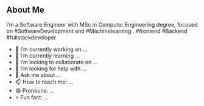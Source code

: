 <h2> About Me </h2>

I’m a Software Engineer with MSc in Computer Engineering degree, focused on #SoftwareDevelopment and #Machinelearning . #frontend #Backend #fullstackdeveloper


- 🔭 I’m currently working on ...
- 🌱 I’m currently learning ...
- 👯 I’m looking to collaborate on ...
- 🤔 I’m looking for help with ...
- 💬 Ask me about ...
- 📫 How to reach me: ...
- 😄 Pronouns: ...
- ⚡ Fun fact: ...

